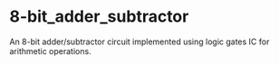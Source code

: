 # 8-bit_adder_subtractor
An 8-bit adder/subtractor circuit implemented using logic gates IC for arithmetic operations.
